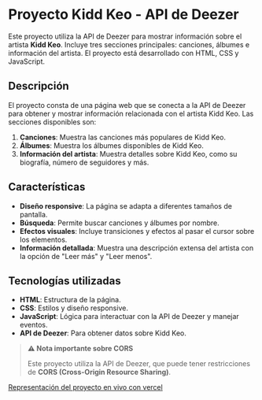 # Proyecto Kidd Keo - API de Deezer

Este proyecto utiliza la API de Deezer para mostrar información sobre el artista **Kidd Keo**. Incluye tres secciones principales: canciones, álbumes e información del artista. El proyecto está desarrollado con HTML, CSS y JavaScript.

## Descripción

El proyecto consta de una página web que se conecta a la API de Deezer para obtener y mostrar información relacionada con el artista Kidd Keo. Las secciones disponibles son:

1. **Canciones**: Muestra las canciones más populares de Kidd Keo.
2. **Álbumes**: Muestra los álbumes disponibles de Kidd Keo.
3. **Información del artista**: Muestra detalles sobre Kidd Keo, como su biografía, número de seguidores y más.

## Características

- **Diseño responsive**: La página se adapta a diferentes tamaños de pantalla.
- **Búsqueda**: Permite buscar canciones y álbumes por nombre.
- **Efectos visuales**: Incluye transiciones y efectos al pasar el cursor sobre los elementos.
- **Información detallada**: Muestra una descripción extensa del artista con la opción de "Leer más" y "Leer menos".

## Tecnologías utilizadas

- **HTML**: Estructura de la página.
- **CSS**: Estilos y diseño responsive.
- **JavaScript**: Lógica para interactuar con la API de Deezer y manejar eventos.
- **API de Deezer**: Para obtener datos sobre Kidd Keo.

> **⚠️ Nota importante sobre CORS**
>
> Este proyecto utiliza la API de Deezer, que puede tener restricciones de **CORS (Cross-Origin Resource Sharing)**.

[Representación del proyecto en vivo con vercel](https://trabajo-fct-kk.vercel.app/)
